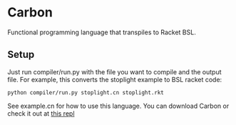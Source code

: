 # Carbon
Functional programming language that transpiles to Racket BSL.

## Setup
Just run compiler/run.py with the file you want to compile and the output file.
For example, this converts the stoplight example to BSL racket code:
```
python compiler/run.py stoplight.cn stoplight.rkt
```

See example.cn for how to use this language. You can download Carbon or check it out at [this repl](https://replit.com/@JoelKalai1/Carbon-Language#README.md)
